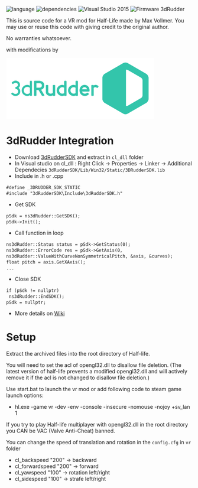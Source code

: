 ![language](https://img.shields.io/badge/Language-c%2B%2B-green.svg) 
![dependencies](https://img.shields.io/badge/Dependecies-3dRudderSDK-green.svg)
![Visual Studio 2015](https://img.shields.io/badge/Visual%20Studio-2015-brightgreen.svg)
![Firmware 3dRudder](https://img.shields.io/badge/Firmware%203dRudder-%3E%20v1.3.4.0-brightgreen.svg)

This is source code for a VR mod for Half-Life made by Max Vollmer. You may use or reuse this code with giving credit to the original author.

No warranties whatsoever.

with modifications by 

![logo](3dR_Logo.png)

# 3dRudder Integration

* Download [3dRudderSDK](https://github.com/3DRudder/3dRudderSDK/archive/master.zip) and extract in ```cl_dll``` folder
* In Visual studio on cl_dll : Right Click -> Properties -> Linker -> Additional Dependecies
```3dRudderSDK/Lib/Win32/Static/3DRudderSDK.lib```
* Include in .h or .cpp 
```
#define _3DRUDDER_SDK_STATIC 
#include "3dRudderSDK\Include\3dRudderSDK.h"
```
* Get SDK
```
pSdk = ns3dRudder::GetSDK();
pSdk->Init();
```
* Call function in loop
```
ns3dRudder::Status status = pSdk->GetStatus(0);
ns3dRudder::ErrorCode res = pSdk->GetAxis(0, ns3dRudder::ValueWithCurveNonSymmetricalPitch, &axis, &curves);
float pitch = axis.GetXAxis();
...
```
* Close SDK
```
if (pSdk != nullptr)
 ns3dRudder::EndSDK();
pSdk = nullptr;
 ```
* More details on [Wiki](https://github.com/3DRudder/Half-Life-VR/wiki)
# Setup

Extract the archived files into the root directory of Half-life.
 
You will need to set the acl of opengl32.dll to disallow file deletion. (The latest version of half-life prevents a modified opengl32.dll and will actively remove it if the acl is not changed to disallow file deletion.)
 
Use start.bat to launch the vr mod or add following code to steam game launch options:
 * hl.exe -game vr -dev -env -console -insecure -nomouse -nojoy +sv_lan 1 
 
If you try to play Half-life multiplayer with opengl32.dll in the root directory you CAN be VAC (Valve Anti-Cheat) banned.

You can change the speed of translation and rotation in the ```config.cfg``` in ```vr``` folder
 * cl_backspeed "200" -> backward
 * cl_forwardspeed "200" -> forward
 * cl_yawspeed "100" -> rotation left/right
 * cl_sidespeed "100" -> strafe left/right
